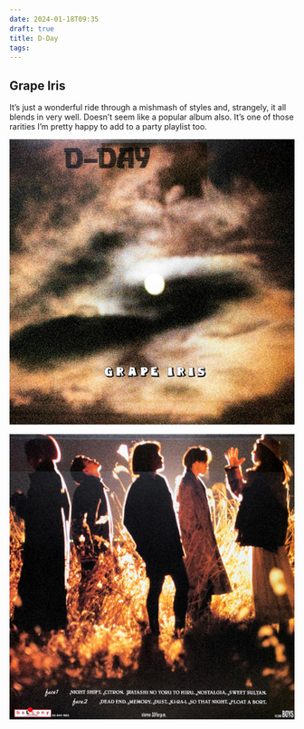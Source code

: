 ```yaml
---
date: 2024-01-18T09:35
draft: true
title: D-Day
tags:
---
```

## Grape Iris

It’s just a wonderful ride through a mishmash of styles and, strangely, it all blends in very well. Doesn’t seem like a popular album also. It’s one of those rarities I’m pretty happy to add to a party playlist too.

![](../attachment/vsc-paste/d-day-240118093824.png)

![](../attachment/vsc-paste/d-day-240118093840.png)